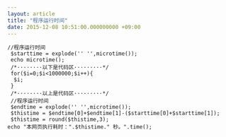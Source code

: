 ```yaml
---
layout: article
title: "程序运行时间"
date: 2015-12-08 10:51:00.000000000 +09:00
---
```


    //程序运行时间
     $starttime = explode('' '',microtime());
     echo microtime();
     /*········以下是代码区·········*/
     for($i=0;$i<1000000;$i++){
      $i;
     }
     /*········以上是代码区·········*/
     //程序运行时间
     $endtime = explode('' '',microtime());
     $thistime = $endtime[0]+$endtime[1]-($starttime[0]+$starttime[1]);
     $thistime = round($thistime,3);
    echo "本网页执行耗时：".$thistime." 秒。".time();

